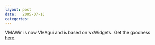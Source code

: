 ```yaml
---
layout: post
date:   2005-07-10
categories:
---
```

VMAWin is now VMAgui and is based on wxWidgets.&nbsp; Get the goodness <a href="zvm/vma/">here</a>.
